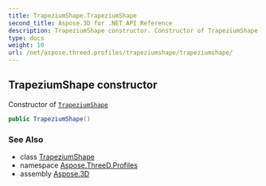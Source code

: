 ```yaml
---
title: TrapeziumShape.TrapeziumShape
second_title: Aspose.3D for .NET API Reference
description: TrapeziumShape constructor. Constructor of TrapeziumShape
type: docs
weight: 10
url: /net/aspose.threed.profiles/trapeziumshape/trapeziumshape/
---
```

## TrapeziumShape constructor

Constructor of [`TrapeziumShape`](../)

```csharp
public TrapeziumShape()
```

### See Also

* class [TrapeziumShape](../)
* namespace [Aspose.ThreeD.Profiles](../../../aspose.threed.profiles/)
* assembly [Aspose.3D](../../../)



